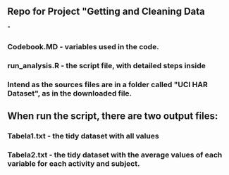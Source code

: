 ## Repo for Project "Getting and Cleaning Data
"

### Codebook.MD - variables used in the code.

### run_analysis.R - the script file, with detailed steps inside

### Intend as the sources files are in a folder called "UCI HAR Dataset", as in the downloaded file.

## When run the script, there are two output files:

### Tabela1.txt - the tidy dataset with all values

### Tabela2.txt - the tidy dataset with the average values of each variable for each activity and subject.
